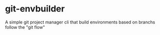 # git-envbuilder
A simple git project manager cli that build environments based on branchs follow the "git flow"
